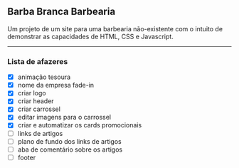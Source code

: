 ##  Barba Branca Barbearia
Um projeto de um site para uma barbearia não-existente com o intuito de demonstrar as capacidades de HTML, CSS e Javascript.

---

### Lista de afazeres
- [x] animação tesoura
- [x] nome da empresa fade-in
- [x] criar logo
- [x] criar header
- [x] criar carrossel
- [x] editar imagens para o carrossel
- [x] criar e automatizar os cards promocionais
- [ ] links de artigos
- [ ] plano de fundo dos links de artigos
- [ ] aba de comentário sobre os artigos
- [ ] footer
